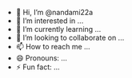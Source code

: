 - 👋 Hi, I’m @nandami22a
- 👀 I’m interested in ...
- 🌱 I’m currently learning ...
- 💞️ I’m looking to collaborate on ...
- 📫 How to reach me ...
- 😄 Pronouns: ...
- ⚡ Fun fact: ...

<!---
nandami22a/nandami22a is a ✨ special ✨ repository because its `README.md` (this file) appears on your GitHub profile.
You can click the Preview link to take a look at your changes.
--->
